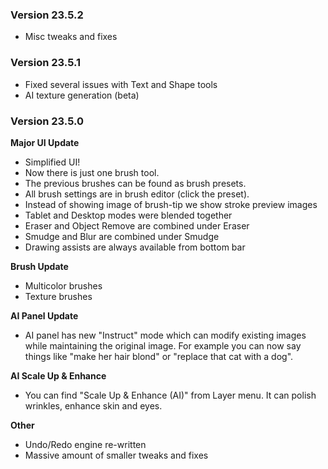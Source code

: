 ### Version 23.5.2

- Misc tweaks and fixes


### Version 23.5.1

- Fixed several issues with Text and Shape tools
- AI texture generation (beta)


### Version 23.5.0

**Major UI Update**
- Simplified UI!
- Now there is just one brush tool.
- The previous brushes can be found as brush presets.
- All brush settings are in brush editor (click the preset).
- Instead of showing image of brush-tip we show stroke preview images
- Tablet and Desktop modes were blended together
- Eraser and Object Remove are combined under Eraser
- Smudge and Blur are combined under Smudge
- Drawing assists are always available from bottom bar

**Brush Update**
- Multicolor brushes
- Texture brushes

**AI Panel Update**
- AI panel has new "Instruct" mode which can modify existing images while maintaining the original image. For 
example you can now say things like "make her hair blond" or "replace that cat with a dog".

**AI Scale Up & Enhance**
- You can find "Scale Up & Enhance (AI)" from Layer menu. It can polish wrinkles, enhance skin and eyes.

**Other**
- Undo/Redo engine re-written
- Massive amount of smaller tweaks and fixes
